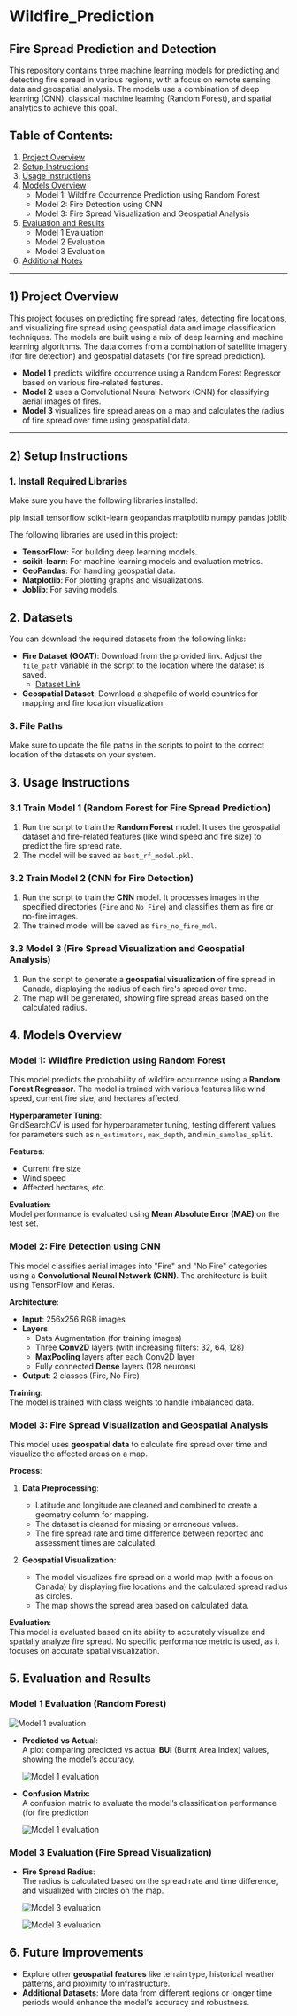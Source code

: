 # Wildfire_Prediction

## Fire Spread Prediction and Detection

This repository contains three machine learning models for predicting and detecting fire spread in various regions, with a focus on remote sensing data and geospatial analysis. The models use a combination of deep learning (CNN), classical machine learning (Random Forest), and spatial analytics to achieve this goal.

## Table of Contents:

1. [Project Overview](#project-overview)
2. [Setup Instructions](#setup-instructions)
3. [Usage Instructions](#usage-instructions)
4. [Models Overview](#models-overview)
   - Model 1: Wildfire Occurrence Prediction using Random Forest
   - Model 2: Fire Detection using CNN
   - Model 3: Fire Spread Visualization and Geospatial Analysis
5. [Evaluation and Results](#evaluation-and-results)
   - Model 1 Evaluation
   - Model 2 Evaluation
   - Model 3 Evaluation
6. [Additional Notes](#additional-notes)

---

## 1) Project Overview

This project focuses on predicting fire spread rates, detecting fire locations, and visualizing fire spread using geospatial data and image classification techniques. The models are built using a mix of deep learning and machine learning algorithms. The data comes from a combination of satellite imagery (for fire detection) and geospatial datasets (for fire spread prediction).

- **Model 1** predicts wildfire occurrence using a Random Forest Regressor based on various fire-related features.
- **Model 2** uses a Convolutional Neural Network (CNN) for classifying aerial images of fires.
- **Model 3** visualizes fire spread areas on a map and calculates the radius of fire spread over time using geospatial data.

---

## 2) Setup Instructions

### 1. Install Required Libraries

Make sure you have the following libraries installed:

pip install tensorflow scikit-learn geopandas matplotlib numpy pandas joblib

The following libraries are used in this project:

- **TensorFlow**: For building deep learning models.
- **scikit-learn**: For machine learning models and evaluation metrics.
- **GeoPandas**: For handling geospatial data.
- **Matplotlib**: For plotting graphs and visualizations.
- **Joblib**: For saving models.

## 2. Datasets

You can download the required datasets from the following links:

- **Fire Dataset (GOAT)**: Download from the provided link. Adjust the `file_path` variable in the script to the location where the dataset is saved.
  - [Dataset Link](https://drive.google.com/drive/folders/1OFfNRu5bWIth2HiWtiAxw5_lkfTu1SR5)
- **Geospatial Dataset**: Download a shapefile of world countries for mapping and fire location visualization.

### 3. File Paths

Make sure to update the file paths in the scripts to point to the correct location of the datasets on your system.

## 3. Usage Instructions

### 3.1 Train Model 1 (Random Forest for Fire Spread Prediction)

1. Run the script to train the **Random Forest** model. It uses the geospatial dataset and fire-related features (like wind speed and fire size) to predict the fire spread rate.
2. The model will be saved as `best_rf_model.pkl`.

### 3.2 Train Model 2 (CNN for Fire Detection)

1. Run the script to train the **CNN** model. It processes images in the specified directories (`Fire` and `No_Fire`) and classifies them as fire or no-fire images.
2. The trained model will be saved as `fire_no_fire_mdl`.

### 3.3 Model 3 (Fire Spread Visualization and Geospatial Analysis)

1. Run the script to generate a **geospatial visualization** of fire spread in Canada, displaying the radius of each fire's spread over time.
2. The map will be generated, showing fire spread areas based on the calculated radius.

## 4. Models Overview

### Model 1: Wildfire Prediction using Random Forest

This model predicts the probability of wildfire occurrence using a **Random Forest Regressor**. The model is trained with various features like wind speed, current fire size, and hectares affected.

**Hyperparameter Tuning**:  
GridSearchCV is used for hyperparameter tuning, testing different values for parameters such as `n_estimators`, `max_depth`, and `min_samples_split`.

**Features**:
- Current fire size
- Wind speed
- Affected hectares, etc.

**Evaluation**:  
Model performance is evaluated using **Mean Absolute Error (MAE)** on the test set.

### Model 2: Fire Detection using CNN

This model classifies aerial images into "Fire" and "No Fire" categories using a **Convolutional Neural Network (CNN)**. The architecture is built using TensorFlow and Keras.

**Architecture**:
- **Input**: 256x256 RGB images
- **Layers**:
  - Data Augmentation (for training images)
  - Three **Conv2D** layers (with increasing filters: 32, 64, 128)
  - **MaxPooling** layers after each Conv2D layer
  - Fully connected **Dense** layers (128 neurons)
- **Output**: 2 classes (Fire, No Fire)

**Training**:  
The model is trained with class weights to handle imbalanced data.

### Model 3: Fire Spread Visualization and Geospatial Analysis

This model uses **geospatial data** to calculate fire spread over time and visualize the affected areas on a map.

**Process**:
1. **Data Preprocessing**:
   - Latitude and longitude are cleaned and combined to create a geometry column for mapping.
   - The dataset is cleaned for missing or erroneous values.
   - The fire spread rate and time difference between reported and assessment times are calculated.
   
2. **Geospatial Visualization**:
   - The model visualizes fire spread on a world map (with a focus on Canada) by displaying fire locations and the calculated spread radius as circles.
   - The map shows the spread area based on calculated data.

**Evaluation**:  
This model is evaluated based on its ability to accurately visualize and spatially analyze fire spread. No specific performance metric is used, as it focuses on accurate spatial visualization.

## 5. Evaluation and Results

### Model 1 Evaluation (Random Forest)

![Model 1 evaluation](https://github.com/YassineNajar/Wildfires_TSYP_Project/blob/main/model_eval_1)


- **Predicted vs Actual**:  
  A plot comparing predicted vs actual **BUI** (Burnt Area Index) values, showing the model’s accuracy.

  ![Model 1 evaluation](https://github.com/YassineNajar/Wildfires_TSYP_Project/blob/main/model_eval_2)

- **Confusion Matrix**:  
  A confusion matrix to evaluate the model’s classification performance (for fire prediction

  ![Model 1 evaluation](https://github.com/YassineNajar/Wildfires_TSYP_Project/blob/main/model_eval_3)

### Model 3 Evaluation (Fire Spread Visualization)

- **Fire Spread Radius**:  
  The radius is calculated based on the spread rate and time difference, and visualized with circles on the map.
  
  ![Model 3 evaluation](https://github.com/YassineNajar/Wildfires_TSYP_Project/blob/main/model_eval_4)

  ![Model 3 evaluation](https://github.com/YassineNajar/Wildfires_TSYP_Project/blob/main/model_eval_5)

## 6. Future Improvements

- Explore other **geospatial features** like terrain type, historical weather patterns, and proximity to infrastructure.
- **Additional Datasets**: More data from different regions or longer time periods would enhance the model's accuracy and robustness.
